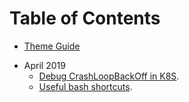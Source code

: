 # Table of Contents

* [Theme Guide](./theme_guide.md)

- April 2019
  - [Debug CrashLoopBackOff in K8S](201904/08_DebugCrashLoopBackOffInK8S.md).
  - [Useful bash shortcuts](201904/09_UsefulBashShortcuts).